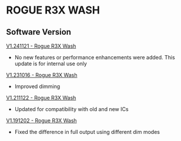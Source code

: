# ROGUE R3X WASH

## Software Version

[V1.241121 - Rogue R3X Wash](https://github.com/Chauvet-Pro/ROGUER3XWASH/blob/f12f47e0f18c1cd5462a8bccb67f3f00cf569206/firmware/V1.241121.zip)
- No new features or performance enhancements were added. This update is for internal use only

[V1.231016 - Rogue R3X Wash](https://github.com/Chauvet-Pro/ROGUER3XWASH/blob/8140682f29a14102a01657fa7c99859239059c38/firmware/V1.231016.zip)
- Improved dimming

[V1.211122 - Rogue R3X Wash](https://github.com/Chauvet-Pro/ROGUER3XWASH/blob/8140682f29a14102a01657fa7c99859239059c38/firmware/V1.211122.zip)
- Updated for compatibility with old and new ICs

[V1.191202 - Rogue R3X Wash](https://github.com/Chauvet-Pro/ROGUER3XWASH/blob/8140682f29a14102a01657fa7c99859239059c38/firmware/V1.191202.zip)
- Fixed the difference in full output using different dim modes
